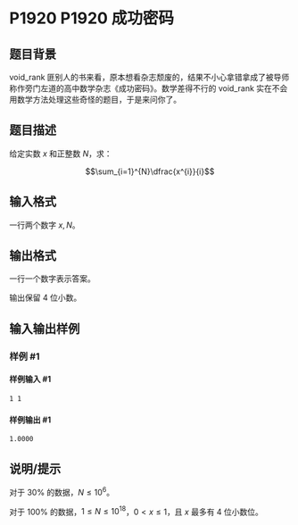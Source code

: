 # P1920 P1920 成功密码

## 题目背景

void\_rank 匪别人的书来看，原本想看杂志颓废的，结果不小心拿错拿成了被导师称作旁门左道的高中数学杂志《成功密码》。数学差得不行的 void\_rank 实在不会用数学方法处理这些奇怪的题目，于是来问你了。

## 题目描述

给定实数 $x$ 和正整数 $N$，求：

$$\sum_{i=1}^{N}\dfrac{x^{i}}{i}$$

## 输入格式

一行两个数字 $x,N$。

## 输出格式

一行一个数字表示答案。

输出保留 $4$ 位小数。

## 输入输出样例

### 样例 #1

#### 样例输入 #1

```
1 1
```

#### 样例输出 #1

```
1.0000
```

## 说明/提示

对于 $30\%$ 的数据，$N\le10^{6}$。

对于 $100\%$ 的数据，$1\le N\le10^{18}$，$0< x\le1$，且 $x$ 最多有 $4$ 位小数位。
